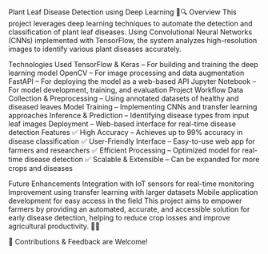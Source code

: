 Plant Leaf Disease Detection using Deep Learning 🌿🔍
Overview
This project leverages deep learning techniques to automate the detection and classification of plant leaf diseases. Using Convolutional Neural Networks (CNNs) implemented with TensorFlow, the system analyzes high-resolution images to identify various plant diseases accurately.

Technologies Used
TensorFlow & Keras – For building and training the deep learning model
OpenCV – For image processing and data augmentation
FastAPI – For deploying the model as a web-based API
Jupyter Notebook – For model development, training, and evaluation
Project Workflow
Data Collection & Preprocessing – Using annotated datasets of healthy and diseased leaves
Model Training – Implementing CNNs and transfer learning approaches
Inference & Prediction – Identifying disease types from input leaf images
Deployment – Web-based interface for real-time disease detection
Features
✅ High Accuracy – Achieves up to 99% accuracy in disease classification
✅ User-Friendly Interface – Easy-to-use web app for farmers and researchers
✅ Efficient Processing – Optimized model for real-time disease detection
✅ Scalable & Extensible – Can be expanded for more crops and diseases

Future Enhancements
Integration with IoT sensors for real-time monitoring
Improvement using transfer learning with larger datasets
Mobile application development for easy access in the field
This project aims to empower farmers by providing an automated, accurate, and accessible solution for early disease detection, helping to reduce crop losses and improve agricultural productivity. 🌾💡

🚀 Contributions & Feedback are Welcome!
